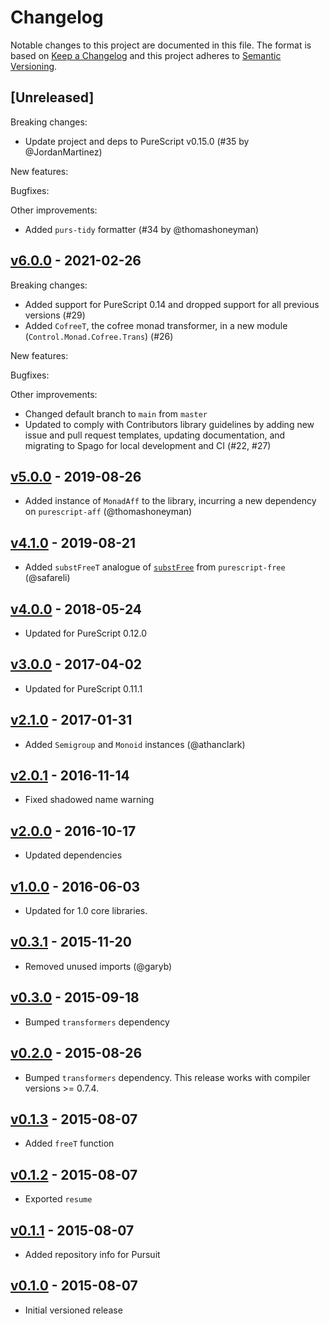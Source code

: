 # Changelog

Notable changes to this project are documented in this file. The format is based on [Keep a Changelog](https://keepachangelog.com/en/1.0.0/) and this project adheres to [Semantic Versioning](https://semver.org/spec/v2.0.0.html).

## [Unreleased]

Breaking changes:
- Update project and deps to PureScript v0.15.0 (#35 by @JordanMartinez)

New features:

Bugfixes:

Other improvements:
- Added `purs-tidy` formatter (#34 by @thomashoneyman)

## [v6.0.0](https://github.com/purescript-contrib/purescript-freet/releases/tag/v6.0.0) - 2021-02-26

Breaking changes:
- Added support for PureScript 0.14 and dropped support for all previous versions (#29)
- Added `CofreeT`, the cofree monad transformer, in a new module (`Control.Monad.Cofree.Trans`) (#26)

New features:

Bugfixes:

Other improvements:
- Changed default branch to `main` from `master`
- Updated to comply with Contributors library guidelines by adding new issue and pull request templates, updating documentation, and migrating to Spago for local development and CI (#22, #27)

## [v5.0.0](https://github.com/purescript-contrib/purescript-freet/releases/tag/v5.0.0) - 2019-08-26

- Added instance of `MonadAff` to the library, incurring a new dependency on `purescript-aff` (@thomashoneyman)

## [v4.1.0](https://github.com/purescript-contrib/purescript-freet/releases/tag/v4.1.0) - 2019-08-21

- Added `substFreeT` analogue of [`substFree`](https://github.com/purescript/purescript-free/blob/f686f5fc07766f3ca9abc83b47b6ad3da326759a/src/Control/Monad/Free.purs#L164) from `purescript-free` (@safareli)

## [v4.0.0](https://github.com/purescript-contrib/purescript-freet/releases/tag/v4.0.0) - 2018-05-24

- Updated for PureScript 0.12.0

## [v3.0.0](https://github.com/purescript-contrib/purescript-freet/releases/tag/v3.0.0) - 2017-04-02

- Updated for PureScript 0.11.1

## [v2.1.0](https://github.com/purescript-contrib/purescript-freet/releases/tag/v2.1.0) - 2017-01-31

- Added `Semigroup` and `Monoid` instances (@athanclark)

## [v2.0.1](https://github.com/purescript-contrib/purescript-freet/releases/tag/v2.0.1) - 2016-11-14

- Fixed shadowed name warning

## [v2.0.0](https://github.com/purescript-contrib/purescript-freet/releases/tag/v2.0.0) - 2016-10-17

- Updated dependencies

## [v1.0.0](https://github.com/purescript-contrib/purescript-freet/releases/tag/v1.0.0) - 2016-06-03

- Updated for 1.0 core libraries.

## [v0.3.1](https://github.com/purescript-contrib/purescript-freet/releases/tag/v0.3.1) - 2015-11-20

- Removed unused imports (@garyb)

## [v0.3.0](https://github.com/purescript-contrib/purescript-freet/releases/tag/v0.3.0) - 2015-09-18

- Bumped `transformers` dependency

## [v0.2.0](https://github.com/purescript-contrib/purescript-freet/releases/tag/v0.2.0) - 2015-08-26

- Bumped `transformers` dependency. This release works with compiler versions >= 0.7.4.

## [v0.1.3](https://github.com/purescript-contrib/purescript-freet/releases/tag/v0.1.3) - 2015-08-07

- Added `freeT` function

## [v0.1.2](https://github.com/purescript-contrib/purescript-freet/releases/tag/v0.1.2) - 2015-08-07

- Exported `resume`

## [v0.1.1](https://github.com/purescript-contrib/purescript-freet/releases/tag/v0.1.1) - 2015-08-07

- Added repository info for Pursuit

## [v0.1.0](https://github.com/purescript-contrib/purescript-freet/releases/tag/v0.1.0) - 2015-08-07

- Initial versioned release
